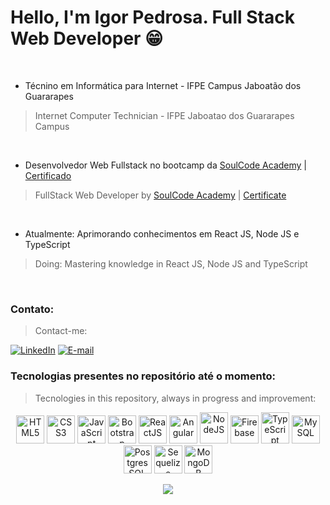 # Hello, I'm Igor Pedrosa. Full Stack Web Developer 😁
<br/>

- Técnino em Informática para Internet - IFPE Campus Jaboatão dos Guararapes
> Internet Computer Technician - IFPE Jaboatao dos Guararapes Campus
<br/>

- Desenvolvedor Web Fullstack no bootcamp da [SoulCode Academy](https://soulcodeacademy.org/curso-web-full-stack.html) | [Certificado](https://www.linkedin.com/posts/igor-pedrosa_soulcoder-soulcodeacademy-tntenergydrink-activity-6912188703926841344-m2ms?utm_source=linkedin_share&utm_medium=member_desktop_web)
> FullStack Web Developer by [SoulCode Academy](https://soulcodeacademy.org/curso-web-full-stack.html) | [Certificate](https://www.linkedin.com/posts/igor-pedrosa_soulcoder-soulcodeacademy-tntenergydrink-activity-6912188703926841344-m2ms?utm_source=linkedin_share&utm_medium=member_desktop_web)
<br/>

- Atualmente: Aprimorando conhecimentos em React JS, Node JS e TypeScript
> Doing: Mastering knowledge in React JS, Node JS and TypeScript
<br/>

### Contato:
> Contact-me:

[![LinkedIn](https://img.shields.io/badge/LinkedIn-0077B5?style=for-the-badge&logo=linkedin&logoColor=white)](https://www.linkedin.com/in/igor-pedrosa/)
[![E-mail](https://img.shields.io/badge/Gmail-D14836?style=for-the-badge&logo=gmail&logoColor=white)](mailto:ilap1036@gmail.com)


### Tecnologias presentes no repositório até o momento: 
> Tecnologies in this repository, always in progress and improvement:

<p align="center">
  <img width="45" title="HTML5" src="https://cdn.jsdelivr.net/gh/devicons/devicon/icons/html5/html5-original.svg" />
  <img width="45" title="CSS3" src="https://cdn.jsdelivr.net/gh/devicons/devicon/icons/css3/css3-original.svg" />
  <img width="45" title="JavaScript" src="https://cdn.jsdelivr.net/gh/devicons/devicon/icons/javascript/javascript-original.svg" />
  <img width="45" title="Bootstrap" src="https://cdn.jsdelivr.net/gh/devicons/devicon/icons/bootstrap/bootstrap-original.svg" />
  <img width="45" title="ReactJS" src="https://cdn.jsdelivr.net/gh/devicons/devicon/icons/react/react-original.svg" />
  <img width="45" title="Angular" src="https://cdn.jsdelivr.net/gh/devicons/devicon/icons/angularjs/angularjs-original.svg" />
  <img width="45" title="NodeJS" height="50" src="https://cdn.jsdelivr.net/gh/devicons/devicon/icons/nodejs/nodejs-original.svg" />
  <img width="45" title="Firebase" src="https://cdn.jsdelivr.net/gh/devicons/devicon/icons/firebase/firebase-plain.svg" />
  <img width="45" title="TypeScript" height="50" src="https://cdn.jsdelivr.net/gh/devicons/devicon/icons/typescript/typescript-original.svg" />
  <img width="45" title="MySQL" src="https://cdn.jsdelivr.net/gh/devicons/devicon/icons/mysql/mysql-original.svg" />
  <img width="45" title="PostgresSQL" src="https://cdn.jsdelivr.net/gh/devicons/devicon/icons/postgresql/postgresql-original.svg" />
  <img width="45" title="Sequelize" src="https://cdn.jsdelivr.net/gh/devicons/devicon/icons/sequelize/sequelize-original.svg" />
  <img width="45" title="MongoDB" src="https://cdn.jsdelivr.net/gh/devicons/devicon/icons/mongodb/mongodb-original.svg" />
</p>

<p align="center">
  <img src="https://i.imgur.com/lfnpjaD.gif">
</p>
